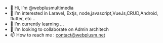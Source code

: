 - 👋 Hi, I’m @webplusmultimedia
- 👀 I’m interested in Laravel, Extjs, node,javascript,VueJs,CRUD,Android, flutter, etc ..
- 🌱 I’m currently learning ...
- 💞️ I’m looking to collaborate on Admin architech
- 📫 How to reach me : contact@webplusm.net

<!---
webplusmultimedia/webplusmultimedia is a ✨ special ✨ repository because its `README.md` (this file) appears on your GitHub profile.
You can click the Preview link to take a look at your changes.
--->
